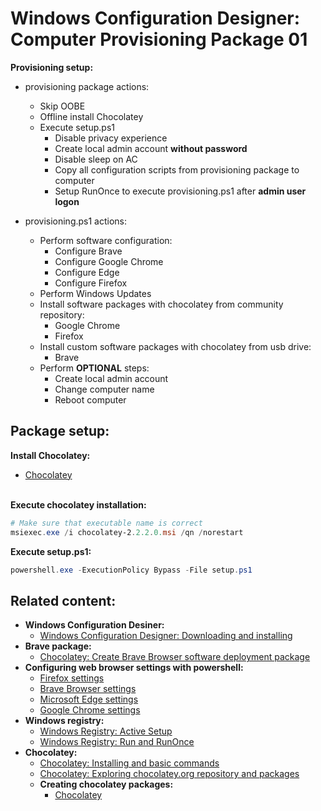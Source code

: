 # Windows Configuration Designer: Computer Provisioning Package 01

<b>Provisioning setup:</b>

* provisioning package actions:
    * Skip OOBE
    * Offline install Chocolatey
    * Execute setup.ps1
        * Disable privacy experience
        * Create local admin account <b>without password</b>
        * Disable sleep on AC
        * Copy all configuration scripts from provisioning package to computer
        * Setup RunOnce to execute provisioning.ps1 after <b>admin user logon</b>

* provisioning.ps1 actions:
    * Perform software configuration:
        * Configure Brave
        * Configure Google Chrome
        * Configure Edge
        * Configure Firefox
    * Perform Windows Updates
    * Install software packages with chocolatey from community repository:
        * Google Chrome
        * Firefox
    * Install custom software packages with chocolatey from usb drive:
        * Brave
    * Perform <b>OPTIONAL</b> steps:
        * Create local admin account
        * Change computer name
        * Reboot computer

## Package setup:
<b>Install Chocolatey:</b>

* [Chocolatey](https://github.com/chocolatey/choco) <br /><br />

<b>Execute chocolatey installation:</b>

```powershell
# Make sure that executable name is correct
msiexec.exe /i chocolatey-2.2.2.0.msi /qn /norestart
```

<b>Execute setup.ps1:</b>

```powershell
powershell.exe -ExecutionPolicy Bypass -File setup.ps1
```

## Related content:
* <b>Windows Configuration Desiner:</b>
    * [Windows Configuration Designer: Downloading and installing](https://youtu.be/cSa12YaNMbU)
* <b>Brave package:</b>
    * [Chocolatey: Create Brave Browser software deployment package](https://youtu.be/8qla8rqSuAo)
* <b>Configuring web browser settings with powershell:</b>
    * [Firefox settings](https://www.youtube.com/playlist?list=PLVncjTDMNQ4SCsMyYad3CO0erlh-mGwiM)
    * [Brave Browser settings](https://www.youtube.com/playlist?list=PLVncjTDMNQ4RR2YCyeUAg9u0UX_qXWtkA)
    * [Microsoft Edge settings](https://www.youtube.com/playlist?list=PLVncjTDMNQ4QwvLOskFdmFz_rZUKdgTW6)
    * [Google Chrome settings](https://www.youtube.com/playlist?list=PLVncjTDMNQ4QNF4Npbo_eUzOUT_p6Or2k)
* <b>Windows registry:</b>
    * [Windows Registry: Active Setup](https://youtu.be/HrVJ7wdvfmo)
    * [Windows Registry: Run and RunOnce](https://youtu.be/zgFzCq5uEPw)
* <b>Chocolatey:</b>
    * [Chocolatey: Installing and basic commands](https://youtu.be/vEH7t5eqJq4)
    * [Chocolatey: Exploring chocolatey.org repository and packages](https://youtu.be/grbsYDEyCQ0)
    * <b>Creating chocolatey packages:</b>
        * [Chocolatey](https://www.youtube.com/playlist?list=PLVncjTDMNQ4TMCZqT4EJEtOGzwj6pvQKl)
